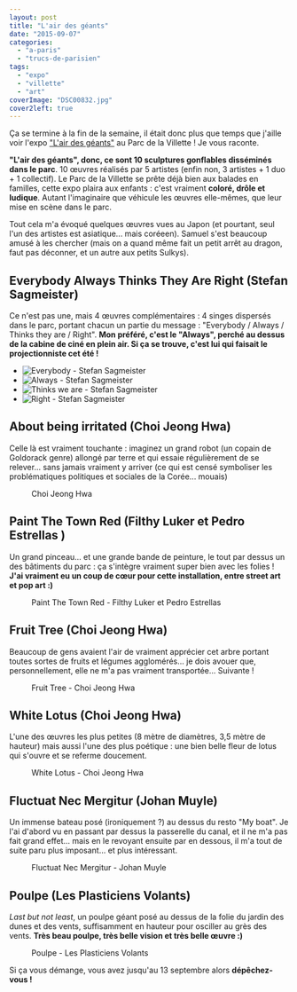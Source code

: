 ```yaml
---
layout: post
title: "L'air des géants"
date: "2015-09-07"
categories: 
  - "a-paris"
  - "trucs-de-parisien"
tags: 
  - "expo"
  - "villette"
  - "art"
coverImage: "DSC00832.jpg"
cover2left: true
---
```


Ça se termine à la fin de la semaine, il était donc plus que temps que j'aille voir l'expo ["L'air des géants"](http://lavillette.com/evenement/lair-geants/) au Parc de la Villette ! Je vous raconte.

**"L'air des géants", donc, ce sont 10 sculptures gonflables disséminés dans le parc**. 10 œuvres réalisés par 5 artistes (enfin non, 3 artistes + 1 duo + 1 collectif). Le Parc de la Villette se prête déjà bien aux balades en familles, cette expo plaira aux enfants : c'est vraiment **coloré, drôle et ludique**. Autant l'imaginaire que véhicule les œuvres elle-mêmes, que leur mise en scène dans le parc.

Tout cela m'a évoqué quelques œuvres vues au Japon (et pourtant, seul l'un des artistes est asiatique... mais coréeen). Samuel s'est beaucoup amusé à les chercher (mais on a quand même fait un petit arrêt au dragon, faut pas déconner, et un autre aux petits Sulkys).

## Everybody Always Thinks They Are Right (Stefan Sagmeister)

Ce n'est pas une, mais 4 œuvres complémentaires : 4 singes dispersés dans le parc, portant chacun un partie du message : "Everybody / Always / Thinks they are / Right". **Mon préféré, c'est le "Always", perché au dessus de la cabine de ciné en plein air. Si ça se trouve, c'est lui qui faisait le projectionniste cet été !**

<div id="slider1" class="splide">
<div class="splide__track">
<ul class="splide__list">
<li class="splide__slide"><img src="/images/DSC00812.jpg" alt="Everybody - Stefan Sagmeister"></li>
<li class="splide__slide"><img src="/images/DSC00821.jpg" alt="Always - Stefan Sagmeister"></li>
<li class="splide__slide"><img src="/images/DSC00823.jpg" alt="Thinks we are - Stefan Sagmeister"></li>
<li class="splide__slide"><img src="/images/DSC00835.jpg" alt="Right - Stefan Sagmeister"></li>
</ul>
</div>
</div>

## About being irritated (Choi Jeong Hwa)

Celle là est vraiment touchante : imaginez un grand robot (un copain de Goldorack genre) allongé par terre et qui essaie régulièrement de se relever... sans jamais vraiment y arriver (ce qui est censé symboliser les problématiques politiques et sociales de la Corée... mouais)

<figure style="width:800px">
	<img src="/images/DSC00818.jpg" alt="">
	<figcaption>Choi Jeong Hwa</figcaption>
</figure>

## Paint The Town Red (Filthy Luker et Pedro Estrellas )

Un grand pinceau... et une grande bande de peinture, le tout par dessus un des bâtiments du parc : ça s'intègre vraiment super bien avec les folies ! **J'ai vraiment eu un coup de cœur pour cette installation, entre street art et pop art :)**

<figure style="width:800px">
	<img src="/images/DSC00814.jpg" alt="">
	<figcaption>Paint The Town Red - Filthy Luker et Pedro Estrellas</figcaption>
</figure>

## Fruit Tree (Choi Jeong Hwa)

Beaucoup de gens avaient l'air de vraiment apprécier cet arbre portant toutes sortes de fruits et légumes agglomérés... je dois avouer que, personnellement, elle ne m'a pas vraiment transportée... Suivante !

<figure style="width:800px">
	<img src="/images/DSC00826.jpg" alt="">
	<figcaption>Fruit Tree - Choi Jeong Hwa</figcaption>
</figure>

## White Lotus (Choi Jeong Hwa)

L'une des œuvres les plus petites (8 mètre de diamètres, 3,5 mètre de hauteur) mais aussi l'une des plus poétique : une bien belle fleur de lotus qui s'ouvre et se referme doucement.

<figure style="width:800px">
	<img src="/images/DSC00871.jpg" alt="">
	<figcaption>White Lotus - Choi Jeong Hwa</figcaption>
</figure>

## Fluctuat Nec Mergitur (Johan Muyle)

Un immense bateau posé (ironiquement ?) au dessus du resto "My boat". Je l'ai d'abord vu en passant par dessus la passerelle du canal, et il ne m'a pas fait grand effet... mais en le revoyant ensuite par en dessous, il m'a tout de suite paru plus imposant... et plus intéressant.

<figure style="width:800px">
	<img src="/images/DSC00870.jpg" alt="">
	<figcaption>Fluctuat Nec Mergitur - Johan Muyle</figcaption>
</figure>

## Poulpe (Les Plasticiens Volants)

_Last but not least_, un poulpe géant posé au dessus de la folie du jardin des dunes et des vents, suffisamment en hauteur pour osciller au grès des vents. **Très beau poulpe, très belle vision et très belle œuvre :)**

<figure style="width:800px">
	<img src="/images/DSC00868.jpg" alt="">
	<figcaption>Poulpe - Les Plasticiens Volants</figcaption>
</figure>

Si ça vous démange, vous avez jusqu'au 13 septembre alors **dépêchez-vous !**
